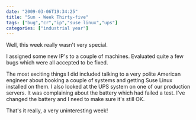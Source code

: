 ```yaml
---
date: "2009-03-06T19:34:25"
title: "Sun - Week Thirty-five"
tags: ["bug","cr","ip","suse linux","ups"]
categories: ["industrial year"]
---
```


Well, this week really wasn't very special.

I assigned some new IP's to a couple of machines.
Evaluated quite a few bugs which were all accepted to be fixed.
<!--more-->
The most exciting things I did included talking to a very polite American engineer about booking a couple of systems and getting Suse Linux installed on them.
I also looked at the UPS system on one of our production servers. It was complaining about the battery which had failed a test. I've changed the battery and I need to make sure it's still OK.

That's it really, a very uninteresting week!
